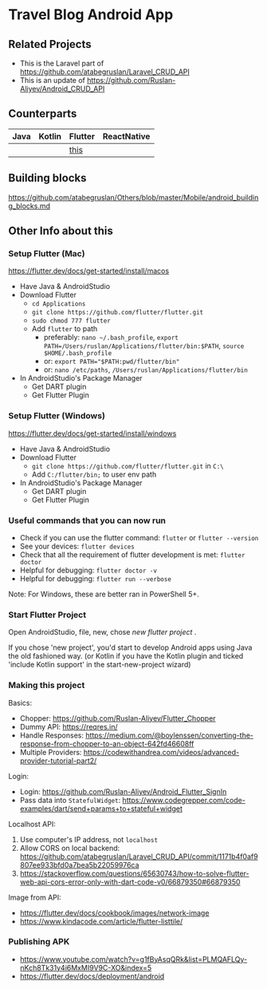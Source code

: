 # Travel Blog Android App

## Related Projects

- This is the Laravel part of https://github.com/atabegruslan/Laravel_CRUD_API
- This is an update of https://github.com/Ruslan-Aliyev/Android_CRUD_API

## Counterparts

| Java  | Kotlin  | Flutter  | ReactNative  |
|---|---|---|---|
|   |   | [this](https://github.com/atabegruslan/Flutter_CRUD)  |   |

## Building blocks

https://github.com/atabegruslan/Others/blob/master/Mobile/android_building_blocks.md

## Other Info about this

### Setup Flutter (Mac)

https://flutter.dev/docs/get-started/install/macos

- Have Java & AndroidStudio
- Download Flutter
	- `cd Applications`
	- `git clone https://github.com/flutter/flutter.git`
	- `sudo chmod 777 flutter`
	- Add `flutter` to path
		- preferably: `nano ~/.bash_profile`, `export PATH=/Users/ruslan/Applications/flutter/bin:$PATH`, `source $HOME/.bash_profile`
		- or: `export PATH="$PATH:pwd/flutter/bin"`
		- or: `nano /etc/paths`, `/Users/ruslan/Applications/flutter/bin`
- In AndroidStudio's Package Manager
	- Get DART plugin
	- Get Flutter Plugin

### Setup Flutter (Windows)

https://flutter.dev/docs/get-started/install/windows

- Have Java & AndroidStudio
- Download Flutter
	- `git clone https://github.com/flutter/flutter.git` in `C:\`
	- Add `C:/flutter/bin;` to user env path
- In AndroidStudio's Package Manager
	- Get DART plugin
	- Get Flutter Plugin

### Useful commands that you can now run

- Check if you can use the flutter command: `flutter` or `flutter --version`
- See your devices: `flutter devices` 
- Check that all the requirement of flutter development is met: `flutter doctor` 
- Helpful for debugging: `flutter doctor -v`
- Helpful for debugging: `flutter run --verbose`

Note: For Windows, these are better ran in PowerShell 5+.

### Start Flutter Project

Open AndroidStudio, file, new, chose *new flutter project* . 

If you chose 'new project', you'd start to develop Android apps using Java the old fashioned way. (or Kotlin if you have the Kotlin plugin and ticked 'include Kotlin support' in the start-new-project wizard)

### Making this project

Basics:
- Chopper: https://github.com/Ruslan-Aliyev/Flutter_Chopper
- Dummy API: https://reqres.in/
- Handle Responses: https://medium.com/@boylenssen/converting-the-response-from-chopper-to-an-object-642fd46608ff
- Multiple Providers: https://codewithandrea.com/videos/advanced-provider-tutorial-part2/

Login:   
- Login: https://github.com/Ruslan-Aliyev/Android_Flutter_SignIn
- Pass data into `StatefulWidget`: https://www.codegrepper.com/code-examples/dart/send+params+to+stateful+widget

Localhost API:
1. Use computer's IP address, not `localhost`
2. Allow CORS on local backend: https://github.com/atabegruslan/Laravel_CRUD_API/commit/1171b4f0af9807ee933bfd0a7bea5b22059976ca
3. https://stackoverflow.com/questions/65630743/how-to-solve-flutter-web-api-cors-error-only-with-dart-code-v0/66879350#66879350

Image from API:
- https://flutter.dev/docs/cookbook/images/network-image
- https://www.kindacode.com/article/flutter-listtile/

### Publishing APK

- https://www.youtube.com/watch?v=g1fByAsqQRk&list=PLMQAFLQy-nKch8Tk31y4i6MxMI9V9C-XO&index=5
- https://flutter.dev/docs/deployment/android
